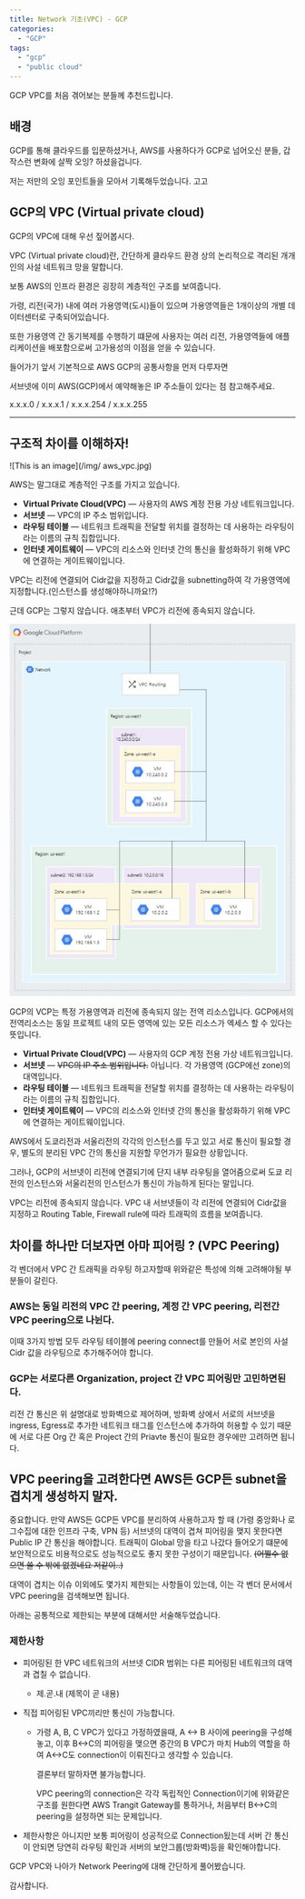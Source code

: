 ```yaml
---
title: Network 기초(VPC) - GCP
categories:
  - "GCP"
tags:
  - "gcp"
  - "public cloud"
---
```

GCP VPC를 처음 겪어보는 분들께 추천드립니다.

<!--more-->

## 배경
GCP를 통해 클라우드를 입문하셨거나, AWS를 사용하다가 GCP로 넘어오신 분들, 갑작스런 변화에 살짝 오잉? 하셨을겁니다.

저는 저만의 오잉 포인트들을 모아서 기록해두었습니다. 고고

##  GCP의 VPC (Virtual private cloud)

GCP의 VPC에 대해 우선 짚어봅시다.

VPC (Virtual private cloud)란, 간단하게 클라우드 환경 상의 논리적으로 격리된 개개인의 사설 네트워크 망을 말합니다.

보통 AWS의 인프라 환경은 굉장히 계층적인 구조를 보여줍니다.

가령, 리전(국가) 내에 여러 가용영역(도시)들이 있으며 가용영역들은 1개이상의 개별 데이터센터로 구축되어있습니다. 

또한 가용영역 간 동기복제를 수행하기 떄문에 사용자는 여러 리전, 가용영역들에 애플리케이션을 배포함으로써 고가용성의 이점을 얻을 수 있습니다.

들어가기 앞서 기본적으로 AWS GCP의 공통사항을 먼저 다루자면

서브넷에 이미 AWS(GCP)에서 예약해놓은 IP 주소들이 있다는 점 참고해주세요.

x.x.x.0 / x.x.x.1 / x.x.x.254 / x.x.x.255

-------

## 구조적 차이를 이해하자!

![This is an image](/img/ aws_vpc.jpg)

AWS는 말그대로 계층적인 구조를 가지고 있습니다.

- **Virtual Private Cloud(VPC)** — 사용자의 AWS 계정 전용 가상 네트워크입니다.
- **서브넷** — VPC의 IP 주소 범위입니다.
- **라우팅 테이블** — 네트워크 트래픽을 전달할 위치를 결정하는 데 사용하는 라우팅이라는 이름의 규칙 집합입니다.
- **인터넷 게이트웨이** — VPC의 리소스와 인터넷 간의 통신을 활성화하기 위해 VPC에 연결하는 게이트웨이입니다.

VPC는 리전에 연결되어 Cidr값을 지정하고 Cidr값을 subnetting하여 각 가용영역에 지정합니다.(인스턴스를 생성해야하니까요!?)


근데 GCP는 그렇지 않습니다. 애초부터 VPC가 리전에 종속되지 않습니다. 

![This is an image](/img/gcp_vpc.jpg)


GCP의 VCP는 특정 가용영역과 리전에 종속되지 않는 전역 리소스입니다. GCP에서의 전역리소스는 동일 프로젝트 내의 모든 영역에 있는 모든 리소스가 엑세스 할 수 있다는 뜻입니다.

- **Virtual Private Cloud(VPC)** — 사용자의 GCP 계정 전용 가상 네트워크입니다.
- **서브넷** — ~~VPC의 IP 주소 범위입니다.~~ 아닙니다. 각 가용영역 (GCP에선 zone)의 대역입니다. 
- **라우팅 테이블** — 네트워크 트래픽을 전달할 위치를 결정하는 데 사용하는 라우팅이라는 이름의 규칙 집합입니다.
- **인터넷 게이트웨이** — VPC의 리소스와 인터넷 간의 통신을 활성화하기 위해 VPC에 연결하는 게이트웨이입니다.



AWS에서 도쿄리전과 서울리전의 각각의 인스턴스를 두고 있고 서로 통신이 필요할 경우, 별도의 분리된 VPC 간의 통신을 지원할 무언가가 필요한 상황입니다.

그러나, GCP의 서브넷이 리전에 연결되기에 단지 내부 라우팅을 열어줌으로써 도쿄 리전의 인스턴스와 서울리전의 인스턴스가 통신이 가능하게 된다는 말입니다.

VPC는 리전에 종속되지 않습니다. VPC 내 서브넷들이 각 리전에 연결되어 Cidr값을 지정하고 Routing Table, Firewall rule에 따라 트래픽의 흐름을 보여줍니다.



## 차이를 하나만 더보자면 아마 피어링 ? (VPC Peering)

각 벤더에서 VPC 간 트래픽을 라우팅 하고자할때 위와같은 특성에 의해 고려해야될 부분들이 갈린다.

### AWS는 동일 리전의 VPC 간 peering, 계정 간 VPC peering, 리전간 VPC peering으로 나뉜다.

이때 3가지 방법 모두 라우팅 테이블에 peering connect를 만들어 서로 본인의 사설 Cidr 값을 라우팅으로 추가해주어야 합니다.



### GCP는 서로다른 Organization, project 간 VPC  피어링만 고민하면된다.

리전 간 통신은 위 설명대로 방화벽으로 제어하며, 방화벽 상에서 서로의 서브넷을 ingress, Egress로 추가한 네트워크 태그를 인스턴스에 추가하여 허용할 수 있기 때문에 서로 다른 Org 간 혹은 Project 간의 Priavte 통신이 필요한 경우에만 고려하면 됩니다. 



## VPC peering을 고려한다면 AWS든 GCP든 subnet을 겹치게 생성하지 말자.

중요합니다. 만약 AWS든 GCP든 VPC를 분리하여 사용하고자 할 때 (가령 중앙화나 로그수집에 대한 인프라 구축, VPN 등) 서브넷의 대역이 겹쳐 피어링을 맺지 못한다면 Public IP 간 통신을 해야합니다. 트래픽이 Global 망을 타고 나갔다 들어오기 떄문에 보안적으로도 비용적으로도 성능적으로도 좋지 못한 구성이기 때문입니다.  ~~(어쩔수 없으면 쓸 수 밖에 없겠네요 저같이..)~~

대역이 겹치는 이슈 이외에도 몇가지 제한되는 사항들이 있는데, 이는 각 벤더 문서에서 VPC peering을 검색해보면 됩니다.

아래는 공통적으로 제한되는 부분에 대해서만 서술해두었습니다.

### 제한사항

- 피어링된 한 VPC 네트워크의 서브넷 CIDR 범위는 다른 피어링된 네트워크의 대역과 겹칠 수 없습니다.
  - 제.곧.내 (제목이 곧 내용)

- 직접 피어링된 VPC끼리만 통신이 가능합니다.

  - 가령 A, B, C VPC가 있다고 가정하였을때, A <-> B 사이에 peering을 구성해놓고, 이후 B<->C의 피어링을 맺으면 중간의 B VPC가 마치 Hub의 역할을 하여 A<->C도 connection이 이뤄진다고 생각할 수 있습니다.

    결론부터 말하자면 불가능합니다.

    VPC peering의 connection은 각각 독립적인 Connection이기에 위와같은 구조를 원한다면 AWS Trangit Gateway를 통하거나,
    처음부터 B<->C의 peering을 설정하면 되는 문제입니다.

- 제한사항은 아니지만 보통 피어링이 성공적으로 Connection됬는데 서버 간 통신이 안되면 당연히 라우팅 확인과 서버의 보안그룹(방화벽)등을 확인해야합니다. 

GCP VPC와 나아가 Network Peering에 대해 간단하게 풀어봤습니다.

감사합니다.

